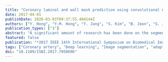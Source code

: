 ```yaml
---
title: "Coronary luminal and wall mask prediction using convolutional neural network"
date: 2017-04-01
publishDate: 2020-03-03T09:37:55.484144Z
authors: ["Y. Hong", "Y-M. Hong", "Y. Jang", "S. Kim", "B. Jeon", "S. Jung", "S. Ha", "D. Han", "H. Shim", "H. J. Chang"]
publication_types: ["1"]
abstract: "A significant amount of research has been done on the segmentation of coronary arteries. However, the resulting automated boundary delineation is still not suitable for clinical utilization. The convolutional neural network was driving advances in the medical image processing. We propose the brief convolutional network (BCN) that automatically produces the labeled mask with the luminal and wall boundaries of the coronary artery. We utilized 50 patients of CCTA - intravascular ultrasound matched image data sets. Training and testing were performed on 40 and 10 patient data sets, respectively. The prediction of luminal and wall mask was performed using stacked BCN on the each image view: axial, coronal, and sagittal of straightened curved planar reformation. We defined the vector that includes probability from BCN result on each image view and proposed amplified probability. We used an Adaptive Boost regressor with an extremely randomized tree regressor to determine the label for unknown probability vector."
featured: false
publication: "*2017 IEEE 14th International Symposium on Biomedical Imaging (ISBI 2017)*"
tags: ["Coronary artery", "Deep learning", "Image segmentation", "adaptive boost regressor", "Arteries", "biomedical ultrasonics", "blood vessels", "brief convolutional network", "cardiology", "CCTA-intravascular ultrasound image", "Classification", "Computer architecture", "convolutional neural network", "Convolutional neural network", "coronary artery segmentation", "coronary luminal", "coronary wall mask prediction", "extremely randomized tree regressor", "Feature extraction", "image segmentation", "image view", "learning (artificial intelligence)", "medical image processing", "neural nets", "Neural networks", "Plaque quantification", "probability", "regression analysis", "Training", "Ultrasonic imaging"]
doi: "10.1109/ISBI.2017.7950696"
---
```


